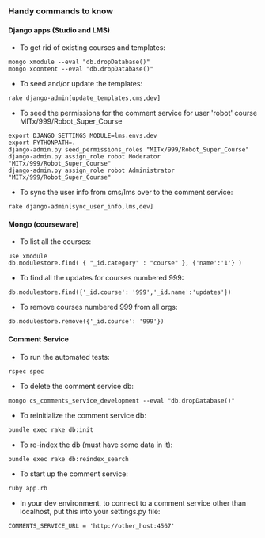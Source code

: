### Handy commands to know
#### Django apps (Studio and LMS)
* To get rid of existing courses and templates:
```
mongo xmodule --eval "db.dropDatabase()"
mongo xcontent --eval "db.dropDatabase()"
```
* To seed and/or update the templates:
```
rake django-admin[update_templates,cms,dev]
```
* To seed the permissions for the comment service for user 'robot' course MITx/999/Robot_Super_Course
```
export DJANGO_SETTINGS_MODULE=lms.envs.dev
export PYTHONPATH=.
django-admin.py seed_permissions_roles "MITx/999/Robot_Super_Course"
django-admin.py assign_role robot Moderator "MITx/999/Robot_Super_Course"
django-admin.py assign_role robot Administrator "MITx/999/Robot_Super_Course"
```
* To sync the user info from cms/lms over to the comment service:
```
rake django-admin[sync_user_info,lms,dev]
```

#### Mongo (courseware)
* To list all the courses:
```
use xmodule
db.modulestore.find( { "_id.category" : "course" }, {'name':'1'} )
```
* To find all the updates for courses numbered 999:
```
db.modulestore.find({'_id.course': '999','_id.name':'updates'})
```
* To remove courses numbered 999 from all orgs:
```
db.modulestore.remove({'_id.course': '999'})
```

#### Comment Service
* To run the automated tests:
```
rspec spec
```
* To delete the comment service db:
```
mongo cs_comments_service_development --eval "db.dropDatabase()"
```
* To reinitialize the comment service db:
```
bundle exec rake db:init
```
* To re-index the db (must have some data in it):
```
bundle exec rake db:reindex_search
```
* To start up the comment service:
```
ruby app.rb
```
* In your dev environment, to connect to a comment service other than localhost, put this into your settings.py file:
```
COMMENTS_SERVICE_URL = 'http://other_host:4567'
```